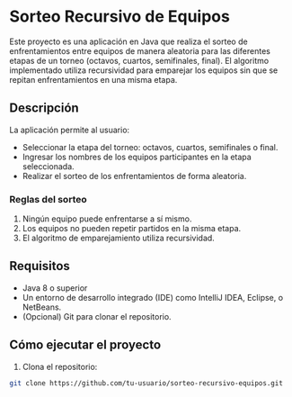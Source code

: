 # **Sorteo Recursivo de Equipos**

Este proyecto es una aplicación en Java que realiza el sorteo de enfrentamientos entre equipos de manera aleatoria para las diferentes etapas de un torneo (octavos, cuartos, semifinales, final). El algoritmo implementado utiliza recursividad para emparejar los equipos sin que se repitan enfrentamientos en una misma etapa.

## **Descripción**

La aplicación permite al usuario:
- Seleccionar la etapa del torneo: octavos, cuartos, semifinales o final.
- Ingresar los nombres de los equipos participantes en la etapa seleccionada.
- Realizar el sorteo de los enfrentamientos de forma aleatoria.

### **Reglas del sorteo**
1. Ningún equipo puede enfrentarse a sí mismo.
2. Los equipos no pueden repetir partidos en la misma etapa.
3. El algoritmo de emparejamiento utiliza recursividad.

## **Requisitos**

- Java 8 o superior
- Un entorno de desarrollo integrado (IDE) como IntelliJ IDEA, Eclipse, o NetBeans.
- (Opcional) Git para clonar el repositorio.

## **Cómo ejecutar el proyecto**

1. Clona el repositorio:

```bash
git clone https://github.com/tu-usuario/sorteo-recursivo-equipos.git
